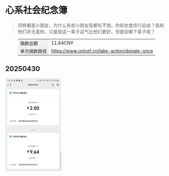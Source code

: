 # 心系社会纪念簿

> 同样都是小朋友，为什么有些小朋友饭都吃不饱，你却衣食住行自由？我和他们并无差别，只是我这一辈子运气比他们更好，但是如果下辈子呢？

<figure class="table" style="width:1200px;">
      <table>
        <tbody>
          <tr>
            <td style="background-color:#f0f0f0;">捐款总额</td>
            <td>11.64CNY</td>
          </tr>
          <tr>
            <td style="background-color:#f0f0f0;">单次捐款路径</td>
            <td><a href="https://www.unicef.cn/take-action/donate-once" target="_blank">https://www.unicef.cn/take-action/donate-once</a></td>
          </tr>
        </tbody>
      </table>
    </figure>

## 20250430

<img src="docs/R03/R03Files/R0320250430.jpg" width="35%" />
